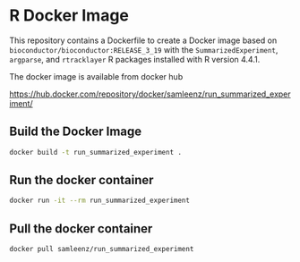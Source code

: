# R Docker Image

This repository contains a Dockerfile to create a Docker image based on `bioconductor/bioconductor:RELEASE_3_19` with the `SummarizedExperiment`, `argparse`, and `rtracklayer` R packages installed with R version 4.4.1.

The docker image is available from docker hub

https://hub.docker.com/repository/docker/samleenz/run_summarized_experiment/

## Build the Docker Image

```sh
docker build -t run_summarized_experiment .
```

## Run the docker container

```sh
docker run -it --rm run_summarized_experiment
```

## Pull the docker container

```sh
docker pull samleenz/run_summarized_experiment
```